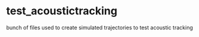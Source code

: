 # test_acoustictracking
bunch of files used to create simulated trajectories to test acoustic tracking
